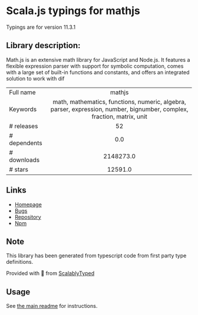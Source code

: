 
# Scala.js typings for mathjs

Typings are for version 11.3.1

## Library description:
Math.js is an extensive math library for JavaScript and Node.js. It features a flexible expression parser with support for symbolic computation, comes with a large set of built-in functions and constants, and offers an integrated solution to work with dif

|                    |                 |
| ------------------ | :-------------: |
| Full name          | mathjs |
| Keywords           | math, mathematics, functions, numeric, algebra, parser, expression, number, bignumber, complex, fraction, matrix, unit |
| # releases         | 52 |
| # dependents       | 0.0 |
| # downloads        | 2148273.0 |
| # stars            | 12591.0 |

## Links
- [Homepage](https://mathjs.org)
- [Bugs](https://github.com/josdejong/mathjs/issues)
- [Repository](https://github.com/josdejong/mathjs)
- [Npm](https://www.npmjs.com/package/mathjs)
    


## Note
This library has been generated from typescript code from first party type definitions.

Provided with :purple_heart: from [ScalablyTyped](https://github.com/oyvindberg/ScalablyTyped)

## Usage
See [the main readme](../../readme.md) for instructions.


